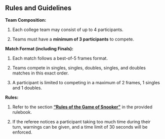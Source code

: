 ## Rules and Guidelines

**Team Composition:**

  1. Each college team may consist of up to 4 participants.

  2. Teams must have a **minimum of 3 participants** to compete.


**Match Format (including Finals):**

  1. Each match follows a best-of-5 frames format.
     
  2. Teams compete in singles, singles, doubles, singles, and doubles matches in this exact order.
     
  3. A participant is limited to competing in a maximum of 2 frames, 1 singles and 1 doubles.
     
     
**Rules:**

   1. Refer to the section [**“Rules of the Game of Snooker"**](https://docs.google.com/document/d/1_XHjOSSwz_v6OAwnqECA6j3DJfvINxJWHYNOjRDVPpg/edit?usp=sharing)
       in the provided rulebook.
      
   2. If the referee notices a participant taking too much time during their turn, warnings can be given, and a time limit of 30 seconds will be enforced.
